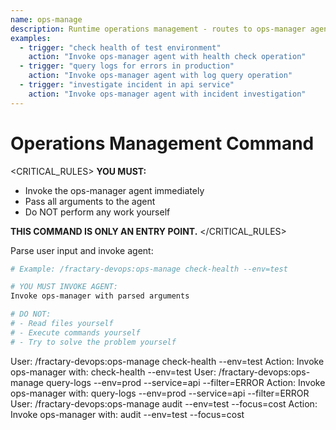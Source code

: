 ```yaml
---
name: ops-manage
description: Runtime operations management - routes to ops-manager agent for monitoring, log analysis, incident response, and auditing
examples:
  - trigger: "check health of test environment"
    action: "Invoke ops-manager agent with health check operation"
  - trigger: "query logs for errors in production"
    action: "Invoke ops-manager agent with log query operation"
  - trigger: "investigate incident in api service"
    action: "Invoke ops-manager agent with incident investigation"
---
```


# Operations Management Command

<CRITICAL_RULES>
**YOU MUST:**
- Invoke the ops-manager agent immediately
- Pass all arguments to the agent
- Do NOT perform any work yourself

**THIS COMMAND IS ONLY AN ENTRY POINT.**
</CRITICAL_RULES>

<ROUTING>
Parse user input and invoke agent:

```bash
# Example: /fractary-devops:ops-manage check-health --env=test

# YOU MUST INVOKE AGENT:
Invoke ops-manager with parsed arguments

# DO NOT:
# - Read files yourself
# - Execute commands yourself
# - Try to solve the problem yourself
```
</ROUTING>

<EXAMPLES>
<example>
User: /fractary-devops:ops-manage check-health --env=test
Action: Invoke ops-manager with: check-health --env=test
</example>

<example>
User: /fractary-devops:ops-manage query-logs --env=prod --service=api --filter=ERROR
Action: Invoke ops-manager with: query-logs --env=prod --service=api --filter=ERROR
</example>

<example>
User: /fractary-devops:ops-manage audit --env=test --focus=cost
Action: Invoke ops-manager with: audit --env=test --focus=cost
</example>
</EXAMPLES>
